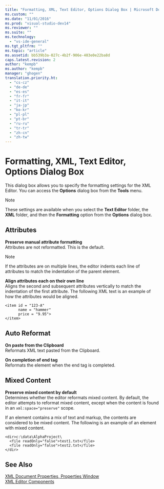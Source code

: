 ```yaml
---
title: "Formatting, XML, Text Editor, Options Dialog Box | Microsoft Docs"
ms.custom: ""
ms.date: "11/01/2016"
ms.prod: "visual-studio-dev14"
ms.reviewer: ""
ms.suite: ""
ms.technology: 
  - "vs-ide-general"
ms.tgt_pltfrm: ""
ms.topic: "article"
ms.assetid: bb539b3a-027c-4b2f-906e-403e0e22ba8d
caps.latest.revision: 2
author: "kempb"
ms.author: "kempb"
manager: "ghogen"
translation.priority.ht: 
  - "cs-cz"
  - "de-de"
  - "es-es"
  - "fr-fr"
  - "it-it"
  - "ja-jp"
  - "ko-kr"
  - "pl-pl"
  - "pt-br"
  - "ru-ru"
  - "tr-tr"
  - "zh-cn"
  - "zh-tw"
---
```

# Formatting, XML, Text Editor, Options Dialog Box
This dialog box allows you to specify the formatting settings for the XML Editor. You can access the **Options** dialog box from the **Tools** menu.  
  
> [!NOTE]
>  These settings are available when you select the **Text Editor** folder, the **XML** folder, and then the **Formatting** option from the **Options** dialog box.  
  
## Attributes  
 **Preserve manual attribute formatting**  
 Attributes are not reformatted. This is the default.  
  
> [!NOTE]
>  If the attributes are on multiple lines, the editor indents each line of attributes to match the indentation of the parent element.  
  
 **Align attributes each on their own line**  
 Aligns the second and subsequent attributes vertically to match the indentation of the first attribute. The following XML text is an example of how the attributes would be aligned.  
  
```  
<item id = "123-A"  
      name = "hammer"  
      price = "9.95">  
</item>  
```  
  
## Auto Reformat  
 **On paste from the Clipboard**  
 Reformats XML text pasted from the Clipboard.  
  
 **On completion of end tag**  
 Reformats the element when the end tag is completed.  
  
## Mixed Content  
 **Preserve mixed content by default**  
 Determines whether the editor reformats mixed content. By default, the editor attempts to reformat mixed content, except when the content is found in an `xml:space="preserve"` scope.  
  
 If an element contains a mix of text and markup, the contents are considered to be mixed content. The following is an example of an element with mixed content.  
  
```  
<dir>c:\data\AlphaProject\  
  <file readOnly="false">test1.txt</file>  
  <file readOnly="false">test2.txt</file>  
</dir>  
```  
  
## See Also  
 [XML Document Properties, Properties Window](../xml-tools/xml-document-properties-properties-window.md)   
 [XML Editor Components](../xml-tools/xml-editor-components.md)
